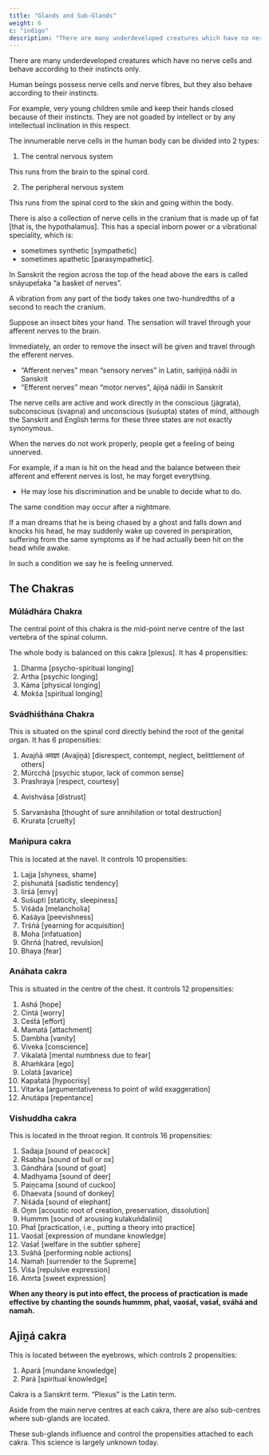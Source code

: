 ```yaml
---
title: "Glands and Sub-Glands"
weight: 6
c: "indigo"
description: "There are many underdeveloped creatures which have no nerve cells or nerve fibres and behave according to their instincts only."
---
```



There are many underdeveloped creatures which have no nerve cells and behave according to their instincts only. 

Human beings possess nerve cells and nerve fibres, but they also behave according to their instincts. 

For example, very young children smile and keep their hands closed because of their instincts. They are not goaded by intellect or by any intellectual inclination in this respect.

The innumerable nerve cells in the human body can be divided into 2 types:

1. The central nervous system

This runs from the brain to the spinal cord.

2. The peripheral nervous system

This runs from the spinal cord to the skin and going within the body.

There is also a collection of nerve cells in the cranium that is made up of fat [that is, the hypothalamus]. This has a special inborn power or a vibrational speciality, which is:
- sometimes synthetic [sympathetic]
- sometimes apathetic [parasympathetic].

In Sanskrit the region across the top of the head above the ears is called snáyupet́aka “a basket of nerves”. 

A vibration from any part of the body takes one two-hundredths of a second to reach the cranium.

Suppose an insect bites your hand. The sensation will travel through your afferent nerves to the brain. 

Immediately, an order to remove the insect will be given and travel through the efferent nerves.
- “Afferent nerves” mean “sensory nerves” in Latin, saḿjiṋá nád́ii in Sanskrit
- “Efferent nerves” mean “motor nerves”, ájiṋá nád́ii in Sanskrit

The nerve cells are active and work directly in the conscious (jágrata), subconscious (svapna) and unconscious (suśupta) states of mind, although the Sanskrit and English terms for these three states are not exactly synonymous. 

When the nerves do not work properly, people get a feeling of being unnerved.

 <!-- experience a condition which may be described as feeling . -->

For example, if a man is hit on the head and the balance between their afferent and efferent nerves is lost, he may forget everything.
- He may lose his discrimination and be unable to decide what to do. 

The same condition may occur after a nightmare.

If a man dreams that he is being chased by a ghost and falls down and knocks his head, he may suddenly wake up covered in perspiration, suffering from the same symptoms as if he had actually been hit on the head while awake. 

In such a condition we say he is feeling unnerved.


## The Chakras


### Múládhára Chakra

The central point of this chakra is the mid-point nerve centre of the last vertebra of the spinal column. 

The whole body is balanced on this cakra [plexus]. It has 4 propensities:

1. Dharma [psycho-spiritual longing]
2. Artha [psychic longing]
3. Káma [physical longing]
4. Mokśa [spiritual longing]


### Svádhiśt́hána Chakra

This is situated on the spinal cord directly behind the root of the genital organ. It has 6 propensities:

1. Avajñā अवज्ञा (Avajiṋá) [disrespect, contempt, neglect, belittlement of others]
2. Múrcchá [psychic stupor, lack of common sense]
3. Prashraya [respect, courtesy]
 <!-- [indulgence] -->
4. Avishvása  [distrust]
<!-- [lack of confidence] -->
5. Sarvanásha [thought of sure annihilation or total destruction]
6. Krurata [cruelty]


### Mańipura cakra

This is located at the navel. It controls 10 propensities:

1. Lajja [shyness, shame]
2. pishunatá [sadistic tendency]
3. Iirśá [envy]
4. Suśupti [staticity, sleepiness]
5. Viśáda [melancholia]
6. Kaśáya [peevishness]
7. Trśńá [yearning for acquisition]
8. Moha [infatuation]
9. Ghrńá [hatred, revulsion]
10. Bhaya [fear]


### Anáhata cakra

This is situated in the centre of the chest. It controls 12 propensities:

1. Ashá [hope]
2. Cintá [worry]
3. Ceśt́á [effort]
4. Mamatá [attachment]
5. Dambha [vanity]
6. Viveka [conscience]
7. Vikalatá [mental numbness due to fear]
8. Ahaḿkára [ego]
9. Lolatá [avarice]
10. Kapat́atá [hypocrisy]
11. Vitarka [argumentativeness to point of wild exaggeration]
12. Anutápa [repentance]


### Vishuddha cakra

This is located in the throat region. It controls 16 propensities:

1. Sad́aja [sound of peacock]
2. Rśabha [sound of bull or ox]
3. Gándhára [sound of goat]
4. Madhyama [sound of deer]
5. Paiṋcama [sound of cuckoo]
6. Dhaevata [sound of donkey]
7. Niśáda [sound of elephant]
8. Oṋm [acoustic root of creation, preservation, dissolution]
9. Hummm [sound of arousing kulakuńd́alinii]
10. Phat́ [practication, i.e., putting a theory into practice]
11. Vaośat́ [expression of mundane knowledge]
12. Vaśat́ [welfare in the subtler sphere]
13. Sváhá [performing noble actions]
14. Namah [surrender to the Supreme]
15. Viśa [repulsive expression] 
16. Amrta [sweet expression]

**When any theory is put into effect, the process of practication is made effective by chanting the sounds hummm, phat́, vaośat́, vaśat́, sváhá and namah.**


## Ajiṋá cakra

This is located between the eyebrows, which controls 2 propensities:

1. Apará [mundane knowledge]
2. Pará [spiritual knowledge]

Cakra is a Sanskrit term. “Plexus” is the Latin term.

Aside from the main nerve centres at each cakra, there are also sub-centres where sub-glands are located. 

These sub-glands influence and control the propensities attached to each cakra. This science is largely unknown today.

